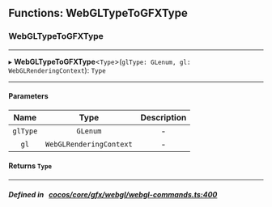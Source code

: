 ## Functions: WebGLTypeToGFXType

### WebGLTypeToGFXType


___
▸ **WebGLTypeToGFXType**<`Type`\>(`glType: GLenum, gl: WebGLRenderingContext`): `Type`
___


#### Parameters

| Name | Type | Description |
| :------: | :------: | :------: |
| `glType` | `GLenum` | - |
| `gl` | `WebGLRenderingContext` | - |

#### Returns `Type` 
___


##### Defined in &nbsp;   [cocos/core/gfx/webgl/webgl-commands.ts:400](https://github.com/cocos-creator/engine/blob/c7bf6b8a9/cocos/core/gfx/webgl/webgl-commands.ts#L400)&nbsp;
